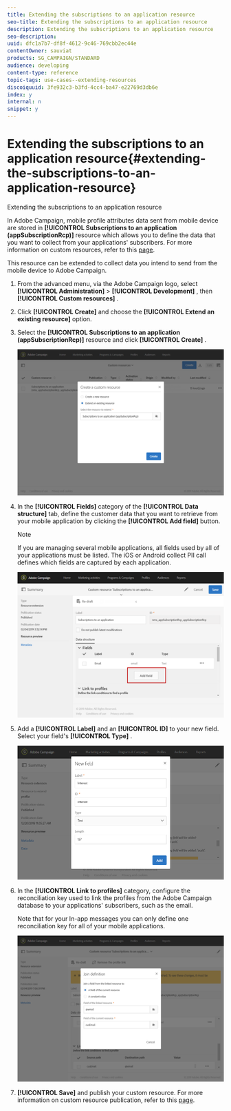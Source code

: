 ```yaml
---
title: Extending the subscriptions to an application resource
seo-title: Extending the subscriptions to an application resource
description: Extending the subscriptions to an application resource
seo-description: 
uuid: dfc1a7b7-df8f-4612-9c46-769cbb2ec44e
contentOwner: sauviat
products: SG_CAMPAIGN/STANDARD
audience: developing
content-type: reference
topic-tags: use-cases--extending-resources
discoiquuid: 3fe932c3-b3fd-4cc4-ba47-e22769d3db6e
index: y
internal: n
snippet: y
---
```


# Extending the subscriptions to an application resource{#extending-the-subscriptions-to-an-application-resource}

Extending the subscriptions to an application resource

In Adobe Campaign, mobile profile attributes data sent from mobile device are stored in **[!UICONTROL Subscriptions to an application (appSubscriptionRcp)]** resource which allows you to define the data that you want to collect from your applications' subscribers. For more information on custom resources, refer to this [page](../../developing/using/key-steps-of-adding-a-resource.md).

This resource can be extended to collect data you intend to send from the mobile device to Adobe Campaign.

1. From the advanced menu, via the Adobe Campaign logo, select **[!UICONTROL Administration]** > **[!UICONTROL Development]** , then **[!UICONTROL Custom resources]** .
1. Click **[!UICONTROL Create]** and choose the **[!UICONTROL Extend an existing resource]** option.
1. Select the **[!UICONTROL Subscriptions to an application (appSubscriptionRcp)]** resource and click **[!UICONTROL Create]** .

   ![](assets/in_app_personal_data_4.png)

1. In the **[!UICONTROL Fields]** category of the **[!UICONTROL Data structure]** tab, define the customer data that you want to retrieve from your mobile application by clicking the **[!UICONTROL Add field]** button.

   >[!NOTE]
   >
   >If you are managing several mobile applications, all fields used by all of your applications must be listed. The iOS or Android collect PII call defines which fields are captured by each application.

   ![](assets/in_app_personal_data.png)

1. Add a **[!UICONTROL Label]** and an **[!UICONTROL ID]** to your new field. Select your field's **[!UICONTROL Type]** .

   ![](assets/schema_extension_uc9.png)

1. In the **[!UICONTROL Link to profiles]** category, configure the reconciliation key used to link the profiles from the Adobe Campaign database to your applications' subscribers, such as the email.

   Note that for your In-app messages you can only define one reconciliation key for all of your mobile applications.

   ![](assets/in_app_personal_data_3.png)

1. **[!UICONTROL Save]** and publish your custom resource. For more information on custom resource publication, refer to this [page](../../developing/using/updating-the-database-structure.md#publishing-a-custom-resource).

